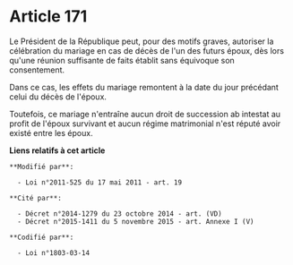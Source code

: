 # Article 171

Le Président de la République peut, pour des motifs graves, autoriser la célébration du mariage en cas de décès de l'un des
futurs époux, dès lors qu'une réunion suffisante de faits établit sans équivoque son consentement.

Dans ce cas, les effets du mariage remontent à la date du jour précédant celui du décès de l'époux.

Toutefois, ce mariage n'entraîne aucun droit de succession ab intestat au profit de l'époux survivant et aucun régime
matrimonial n'est réputé avoir existé entre les époux.

**Liens relatifs à cet article**

	**Modifié par**:

	  - Loi n°2011-525 du 17 mai 2011 - art. 19

	**Cité par**:

	  - Décret n°2014-1279 du 23 octobre 2014 - art. (VD)
	  - Décret n°2015-1411 du 5 novembre 2015 - art. Annexe I (V)

	**Codifié par**:

	  - Loi n°1803-03-14
